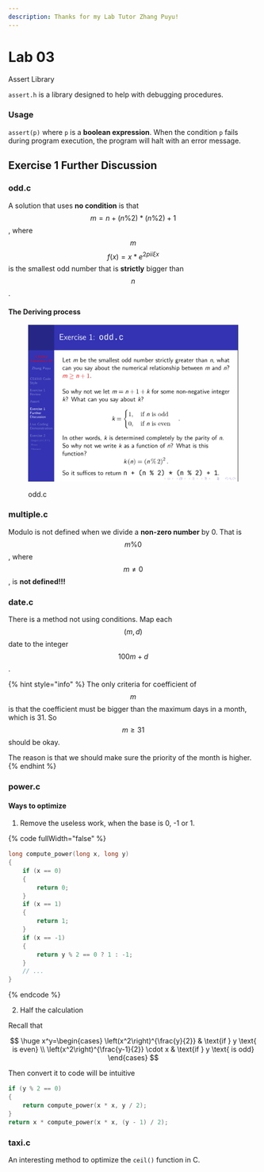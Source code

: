 ```yaml
---
description: Thanks for my Lab Tutor Zhang Puyu!
---
```


# Lab 03

Assert Library

`assert.h` is a library designed to help with debugging procedures.

### Usage

`assert(p)` where `p` is a **boolean expression**. When the condition `p` fails during program execution, the program will halt with an error message.

## Exercise 1 Further Discussion

### odd.c

A solution that uses **no condition** is that $$m=n+(n\%2)*(n\%2)+1$$, where $$m$$ $$f(x) = x * e^{2 pi i \xi x}$$is the smallest odd number that is **strictly** bigger than $$n$$.

#### The Deriving process

<div data-full-width="false">

<figure><img src=".gitbook/assets/odd.png" alt=""><figcaption><p>odd.c</p></figcaption></figure>

</div>

### multiple.c&#x20;

Modulo is not defined when we divide a **non-zero number** by 0. That is $$m\%0$$, where $$m\neq0$$, is **not defined!!!**

### date.c

There is a method not using conditions. Map each $$(m,d)$$ date to the integer $$100m+d$$.

{% hint style="info" %}
The only criteria for coefficient of $$m$$ is that the coefficient must be bigger than the maximum days in a month, which is 31. So $$m\geq31$$ should be okay.

The reason is that we should make sure the priority of the month is higher.
{% endhint %}

### power.c

#### Ways to optimize

1. Remove the useless work, when the base is 0, -1 or 1.

{% code fullWidth="false" %}
```c
long compute_power(long x, long y)
{
    if (x == 0)
    {
        return 0;
    }
    if (x == 1)
    {
        return 1;
    }
    if (x == -1)
    {
        return y % 2 == 0 ? 1 : -1;
    }
    // ...
}
```
{% endcode %}

2. Half the calculation

Recall that

$$
\huge x^y=\begin{cases} 
\left(x^2\right)^{\frac{y}{2}} & \text{if } y \text{ is even} \\
\left(x^2\right)^{\frac{y-1}{2}} \cdot x & \text{if } y \text{ is odd}
\end{cases}
$$

Then convert it to code will be intuitive

```c
if (y % 2 == 0)
{
    return compute_power(x * x, y / 2);
}
return x * compute_power(x * x, (y - 1) / 2);
```

### taxi.c

An interesting method to optimize the `ceil()` function in C.&#x20;
